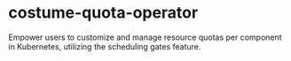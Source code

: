 # costume-quota-operator
Empower users to customize and manage resource quotas per component in Kubernetes, utilizing the scheduling gates feature.
